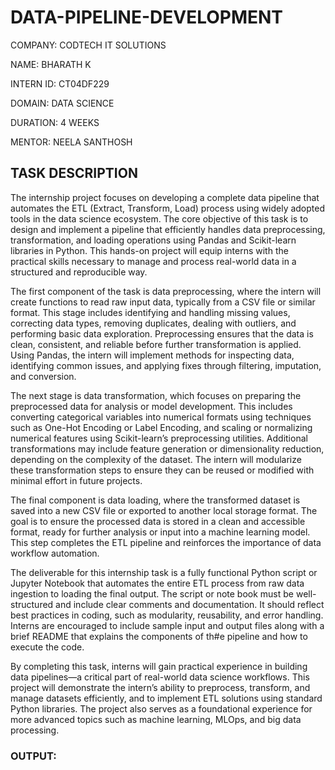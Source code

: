 # DATA-PIPELINE-DEVELOPMENT

COMPANY: CODTECH IT SOLUTIONS

NAME: BHARATH K 

INTERN ID: CT04DF229

DOMAIN: DATA SCIENCE

DURATION: 4 WEEKS

MENTOR: NEELA SANTHOSH
## TASK DESCRIPTION

The internship project focuses on developing a complete data pipeline that automates the ETL (Extract, Transform, Load) process using widely adopted tools in the data science ecosystem. The core objective of 
this task is to design and implement a pipeline that efficiently handles data preprocessing, transformation, and loading operations using Pandas and Scikit-learn libraries in Python. This hands-on project will
equip interns with the practical skills necessary to manage and process real-world data in a structured and reproducible way.

The first component of the task is data preprocessing, where the intern will create functions to read raw input data, typically from a CSV file or similar format. This stage includes identifying and handling
missing values, correcting data types, removing duplicates, dealing with outliers, and performing basic data exploration. Preprocessing ensures that the data is clean, consistent, and reliable before further 
transformation is applied. Using Pandas, the intern will implement methods for inspecting data, identifying common issues, and applying fixes through filtering, imputation, and conversion.

The next stage is data transformation, which focuses on preparing the preprocessed data for analysis or model development. This includes converting categorical variables into numerical formats using techniques
such as One-Hot Encoding or Label Encoding, and scaling or normalizing numerical features using Scikit-learn’s preprocessing utilities. Additional transformations may include feature generation or
dimensionality reduction, depending on the complexity of the dataset. The intern will modularize these transformation steps to ensure they can be reused or modified with minimal effort in future projects.

The final component is data loading, where the transformed dataset is saved into a new CSV file or exported to another local storage format. The goal is to ensure the processed data is stored in a clean and
accessible format, ready for further analysis or input into a machine learning model. This step completes the ETL pipeline and reinforces the importance of data workflow automation.

 The deliverable for this internship task is a fully functional Python script or Jupyter Notebook that automates the entire ETL process from raw data ingestion to loading the final output. The script or note
 book must be well-structured and include clear comments and documentation. It should reflect best practices in coding, such as modularity, reusability, and error handling. Interns are encouraged to include
 sample input and output files along with a brief README that explains the components of th#e pipeline and how to execute the code.

By completing this task, interns will gain practical experience in building data pipelines—a critical part of real-world data science workflows. This project will demonstrate the intern’s ability to 
preprocess, transform, and manage datasets efficiently, and to implement ETL solutions using standard Python libraries. The project also serves as a foundational experience for more advanced topics 
such as machine learning, MLOps, and big data processing.

### OUTPUT:

